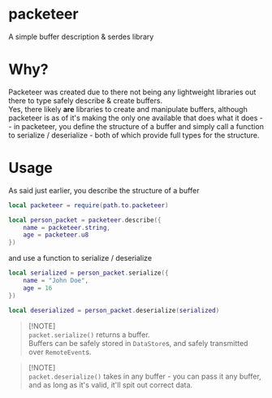 # packeteer

A simple buffer description & serdes library

# Why?

Packeteer was created due to there not being any lightweight libraries out there to type safely describe & create buffers.\
Yes, there likely **are** libraries to create and manipulate buffers, although packeteer is as of it's making the only one available that does what it does -\
\- in packeteer, you define the structure of a buffer and simply call a function to serialize / deserialize - both of which provide full types for the structure.

# Usage

As said just earlier, you describe the structure of a buffer

```lua
local packeteer = require(path.to.packeteer)

local person_packet = packeteer.describe({
    name = packeteer.string,
    age = packeteer.u8
})
```

and use a function to serialize / deserialize

```lua
local serialized = person_packet.serialize({
    name = "John Doe",
    age = 16
})
```

```lua
local deserialized = person_packet.deserialize(serialized)
```

> [!NOTE]\
> `packet.serialize()` returns a buffer.\
> Buffers can be safely stored in `DataStore`s, and safely transmitted over `RemoteEvent`s.

> [!NOTE]\
> `packet.deserialize()` takes in any buffer - you can pass it any buffer, and as long as it's valid, it'll spit out correct data.
